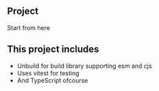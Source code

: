 ## Project

Start from here

## This project includes

-   Unbuild for build library supporting esm and cjs
-   Uses vitest for testing
-   And TypeScript ofcourse
